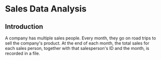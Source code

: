 # Sales Data Analysis

## Introduction

A company has multiple sales people. Every month, they go on road trips to sell the company's product. At the end of each month, the total sales for each sales person, together with that salesperson's ID and the month, is recorded in a file.
